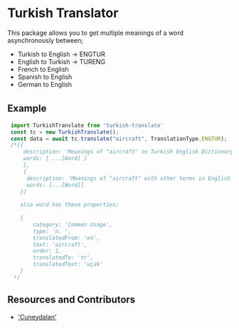 # Turkish Translator

This package allows you to get multiple meanings of a word asynchronously between;

+ Turkish to English -> ENGTUR
+ English to Turkish -> TURENG
+ French to English
+ Spanish to English
+ German to English

## Example　

```typescript
 import TurkishTranslate from 'turkish-translate' 
 const tc = new TurkishTranslate();
 const data = await tc.translate("aircraft", TranslationType.ENGTUR);
 /*[{
     description: 'Meanings of "aircraft" in Turkish English Dictionary : 42 result(s)',
     words: [ ...[Word] ]
     },
	 {
      description: 'Meanings of "aircraft" with other terms in English Turkish Dictionary : 500 result(s)',
      words: [...[Word]]
    }]
  
    also word has these properties;
  
    {
        category: 'Common Usage',
        type: 'n. ',
        translatedFrom: 'en',
        text: 'aircraft',
        order: 1,
        translatedTo: 'tr',
        translatedText: 'uçak'
    } 
  */
  ```

  ## Resources and Contributors
  - ['Cuneydalan']("http://https://github.com/cuneytdalan/tureng-translator")

